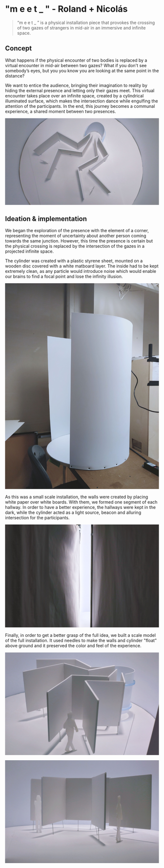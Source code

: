 # "m e e t _ " - Roland + Nicolás

> “m e e t _ ” is a physical installation piece that provokes the crossing of two gazes of strangers in mid-air in an immersive and infinite space.


## Concept
What happens if the physical encounter of two bodies is replaced by a virtual encounter in mid-air between two gazes? What if you don't see somebody’s eyes, but you you know you are looking at the same point in the distance?

We want to entice the audience, bringing their imagination to reality by hiding the external presence and letting only their gazes meet. This virtual encounter takes place over an infinite space, created by a cylindrical illuminated surface, which makes the intersection dance while engulfing the attention of the participants. In the end, this journey becomes a communal experience, a shared moment between two presences.

![m e e t _ model top view](imgs/meet_model_3.jpg)


## Ideation & implementation
We began the exploration of the presence with the element of a corner, representing the moment of uncertainty about another person coming towards the same junction. However, this time the presence is certain but the physical crossing is replaced by the intersection of the gazes in a projected infinite space.

The cylinder was created with a plastic styrene sheet, mounted on a wooden disc covered with a white matboard layer. The inside had to be kept extremely clean, as any particle would introduce noise which would enable our brains to find a focal point and lose the infinity illusion.

![m e e t _ cylinder](imgs/meet_cylinder.jpg)


As this was a small scale installation, the walls were created by placing white paper over white boards. With them, we formed one segment of each hallway. In order to have a better experience, the hallways were kept in the dark, while the cylinder acted as a light source, beacon and alluring intersection for the participants.

![m e e t _ inside view](imgs/meet_inside.jpg)


Finally, in order to get a better grasp of the full idea, we built a scale model of the full installation. It used needles to make the walls and cylinder "float" above ground and it preserved the color and feel of the experience.

![m e e t _ model](imgs/meet_model_2.jpg)

![m e e t _ model side view](imgs/meet_model_1.jpg)
